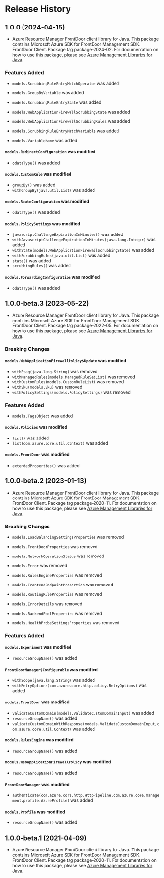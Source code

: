 # Release History

## 1.0.0 (2024-04-15)

- Azure Resource Manager FrontDoor client library for Java. This package contains Microsoft Azure SDK for FrontDoor Management SDK. FrontDoor Client. Package tag package-2024-02. For documentation on how to use this package, please see [Azure Management Libraries for Java](https://aka.ms/azsdk/java/mgmt).

### Features Added

* `models.ScrubbingRuleEntryMatchOperator` was added

* `models.GroupByVariable` was added

* `models.ScrubbingRuleEntryState` was added

* `models.WebApplicationFirewallScrubbingState` was added

* `models.WebApplicationFirewallScrubbingRules` was added

* `models.ScrubbingRuleEntryMatchVariable` was added

* `models.VariableName` was added

#### `models.RedirectConfiguration` was modified

* `odataType()` was added

#### `models.CustomRule` was modified

* `groupBy()` was added
* `withGroupBy(java.util.List)` was added

#### `models.RouteConfiguration` was modified

* `odataType()` was added

#### `models.PolicySettings` was modified

* `javascriptChallengeExpirationInMinutes()` was added
* `withJavascriptChallengeExpirationInMinutes(java.lang.Integer)` was added
* `withState(models.WebApplicationFirewallScrubbingState)` was added
* `withScrubbingRules(java.util.List)` was added
* `state()` was added
* `scrubbingRules()` was added

#### `models.ForwardingConfiguration` was modified

* `odataType()` was added

## 1.0.0-beta.3 (2023-05-22)

- Azure Resource Manager FrontDoor client library for Java. This package contains Microsoft Azure SDK for FrontDoor Management SDK. FrontDoor Client. Package tag package-2022-05. For documentation on how to use this package, please see [Azure Management Libraries for Java](https://aka.ms/azsdk/java/mgmt).

### Breaking Changes

#### `models.WebApplicationFirewallPolicy$Update` was modified

* `withEtag(java.lang.String)` was removed
* `withManagedRules(models.ManagedRuleSetList)` was removed
* `withCustomRules(models.CustomRuleList)` was removed
* `withSku(models.Sku)` was removed
* `withPolicySettings(models.PolicySettings)` was removed

### Features Added

* `models.TagsObject` was added

#### `models.Policies` was modified

* `list()` was added
* `list(com.azure.core.util.Context)` was added

#### `models.FrontDoor` was modified

* `extendedProperties()` was added

## 1.0.0-beta.2 (2023-01-13)

- Azure Resource Manager FrontDoor client library for Java. This package contains Microsoft Azure SDK for FrontDoor Management SDK. FrontDoor Client. Package tag package-2020-11. For documentation on how to use this package, please see [Azure Management Libraries for Java](https://aka.ms/azsdk/java/mgmt).

### Breaking Changes

* `models.LoadBalancingSettingsProperties` was removed

* `models.FrontDoorProperties` was removed

* `models.NetworkOperationStatus` was removed

* `models.Error` was removed

* `models.RulesEngineProperties` was removed

* `models.FrontendEndpointProperties` was removed

* `models.RoutingRuleProperties` was removed

* `models.ErrorDetails` was removed

* `models.BackendPoolProperties` was removed

* `models.HealthProbeSettingsProperties` was removed

### Features Added

#### `models.Experiment` was modified

* `resourceGroupName()` was added

#### `FrontDoorManager$Configurable` was modified

* `withScope(java.lang.String)` was added
* `withRetryOptions(com.azure.core.http.policy.RetryOptions)` was added

#### `models.FrontDoor` was modified

* `validateCustomDomain(models.ValidateCustomDomainInput)` was added
* `resourceGroupName()` was added
* `validateCustomDomainWithResponse(models.ValidateCustomDomainInput,com.azure.core.util.Context)` was added

#### `models.RulesEngine` was modified

* `resourceGroupName()` was added

#### `models.WebApplicationFirewallPolicy` was modified

* `resourceGroupName()` was added

#### `FrontDoorManager` was modified

* `authenticate(com.azure.core.http.HttpPipeline,com.azure.core.management.profile.AzureProfile)` was added

#### `models.Profile` was modified

* `resourceGroupName()` was added

## 1.0.0-beta.1 (2021-04-09)

- Azure Resource Manager FrontDoor client library for Java. This package contains Microsoft Azure SDK for FrontDoor Management SDK. FrontDoor Client. Package tag package-2020-11. For documentation on how to use this package, please see [Azure Management Libraries for Java](https://aka.ms/azsdk/java/mgmt).

